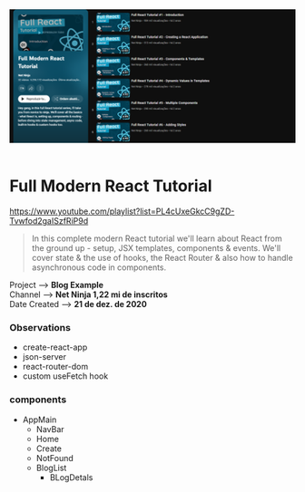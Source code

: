 <img src="image.png" alt="Alt text" width="600">
<br>
<br>

# Full Modern React Tutorial

https://www.youtube.com/playlist?list=PL4cUxeGkcC9gZD-Tvwfod2gaISzfRiP9d

> In this complete modern React tutorial we'll learn about React from the ground up - setup, JSX templates, components & events. We'll cover state & the use of hooks, the React Router & also how to handle asynchronous code in components.

Project -->  **Blog Example**<br>
Channel --> **Net Ninja 1,22 mi de inscritos**<br>
Date Created --> **21 de dez. de 2020**

### Observations
-  create-react-app
-  json-server
-  react-router-dom
-  custom useFetch hook

### components
-  AppMain
   -  NavBar
   -  Home
   -  Create
   -  NotFound
   -  BlogList
      -  BLogDetals
